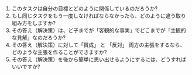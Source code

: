 1. このタスクは自分の目標とどのように関係しているのだろうか?
2. もし同じタスクをもう一度しなければならなかったら、どのように違う取り組み方をしますか?
3. その答え（解決策）は、ど子までが「客観的な事実」でどこまでが「主観的な見解」なのだろうか?
4. その答え（解決策）に対して「賛成」 と 「反対」 両方の主張をするなら、どのような主張を作ることができますか?
5. その答え（解決策）を後から簡単に思い出せるようにするには、どうすればいいですか?